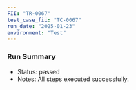 ```yaml
---
FII: "TR-0067"
test_case_fii: "TC-0067"
run_date: "2025-01-23"
environment: "Test"
---
```


### Run Summary
- Status: passed
- Notes: All steps executed successfully.